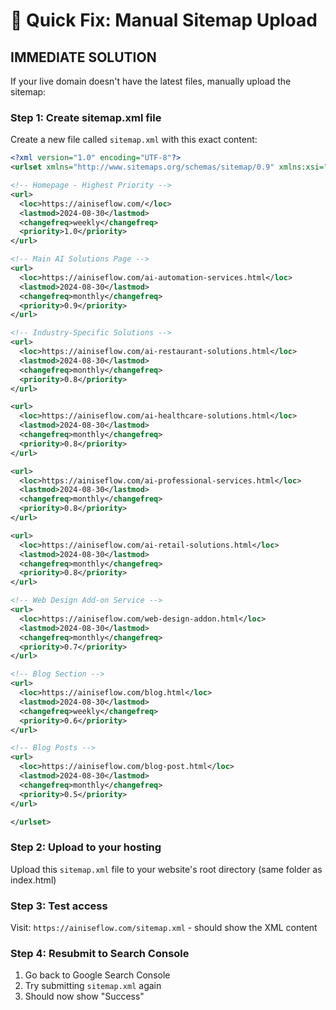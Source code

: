 # 🚨 Quick Fix: Manual Sitemap Upload

## **IMMEDIATE SOLUTION**

If your live domain doesn't have the latest files, manually upload the sitemap:

### **Step 1: Create sitemap.xml file**
Create a new file called `sitemap.xml` with this exact content:

```xml
<?xml version="1.0" encoding="UTF-8"?>
<urlset xmlns="http://www.sitemaps.org/schemas/sitemap/0.9" xmlns:xsi="http://www.w3.org/2001/XMLSchema-instance" xsi:schemaLocation="http://www.sitemaps.org/schemas/sitemap/0.9 http://www.sitemaps.org/schemas/sitemap/0.9/sitemap.xsd">

<!-- Homepage - Highest Priority -->
<url>
  <loc>https://ainiseflow.com/</loc>
  <lastmod>2024-08-30</lastmod>
  <changefreq>weekly</changefreq>
  <priority>1.0</priority>
</url>

<!-- Main AI Solutions Page -->
<url>
  <loc>https://ainiseflow.com/ai-automation-services.html</loc>
  <lastmod>2024-08-30</lastmod>
  <changefreq>monthly</changefreq>
  <priority>0.9</priority>
</url>

<!-- Industry-Specific Solutions -->
<url>
  <loc>https://ainiseflow.com/ai-restaurant-solutions.html</loc>
  <lastmod>2024-08-30</lastmod>
  <changefreq>monthly</changefreq>
  <priority>0.8</priority>
</url>

<url>
  <loc>https://ainiseflow.com/ai-healthcare-solutions.html</loc>
  <lastmod>2024-08-30</lastmod>
  <changefreq>monthly</changefreq>
  <priority>0.8</priority>
</url>

<url>
  <loc>https://ainiseflow.com/ai-professional-services.html</loc>
  <lastmod>2024-08-30</lastmod>
  <changefreq>monthly</changefreq>
  <priority>0.8</priority>
</url>

<url>
  <loc>https://ainiseflow.com/ai-retail-solutions.html</loc>
  <lastmod>2024-08-30</lastmod>
  <changefreq>monthly</changefreq>
  <priority>0.8</priority>
</url>

<!-- Web Design Add-on Service -->
<url>
  <loc>https://ainiseflow.com/web-design-addon.html</loc>
  <lastmod>2024-08-30</lastmod>
  <changefreq>monthly</changefreq>
  <priority>0.7</priority>
</url>

<!-- Blog Section -->
<url>
  <loc>https://ainiseflow.com/blog.html</loc>
  <lastmod>2024-08-30</lastmod>
  <changefreq>weekly</changefreq>
  <priority>0.6</priority>
</url>

<!-- Blog Posts -->
<url>
  <loc>https://ainiseflow.com/blog-post.html</loc>
  <lastmod>2024-08-30</lastmod>
  <changefreq>monthly</changefreq>
  <priority>0.5</priority>
</url>

</urlset>
```

### **Step 2: Upload to your hosting**
Upload this `sitemap.xml` file to your website's root directory (same folder as index.html)

### **Step 3: Test access**
Visit: `https://ainiseflow.com/sitemap.xml` - should show the XML content

### **Step 4: Resubmit to Search Console**
1. Go back to Google Search Console
2. Try submitting `sitemap.xml` again
3. Should now show "Success"